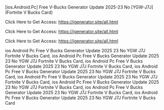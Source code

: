 [ios.Android.Pc] Free V-Bucks Generator Update 2025-23 No [YGW-J7J] (Fortnite V Bucks Card)

Click Here to Get Access: https://igenerator.site/all.html

Click Here to Get Access: https://igenerator.site/all.html

Click Here to Get Access: https://igenerator.site/all.html

 ios Android Pc Free V Bucks Generator Update 2025 23 No YGW J7J Fortnite V Bucks Card, ios Android Pc Free V Bucks Generator Update 2025 23 No YGW J7J Fortnite V Bucks Card, ios Android Pc Free V Bucks Generator Update 2025 23 No YGW J7J Fortnite V Bucks Card, ios Android Pc Free V Bucks Generator Update 2025 23 No YGW J7J Fortnite V Bucks Card, ios Android Pc Free V Bucks Generator Update 2025 23 No YGW J7J Fortnite V Bucks Card, ios Android Pc Free V Bucks Generator Update 2025 23 No YGW J7J Fortnite V Bucks Card, ios Android Pc Free V Bucks Generator Update 2025 23 No YGW J7J Fortnite V Bucks Card, ios Android Pc Free V Bucks Generator Update 2025 23 No YGW J7J Fortnite V Bucks Card
